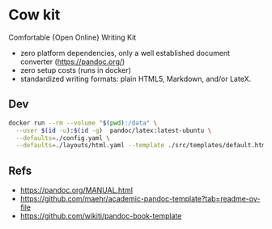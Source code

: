 # Cow kit

Comfortable {Open Online}  Writing Kit

- zero platform dependencies, only a well established document converter (https://pandoc.org/)
- zero setup costs (runs in docker)
- standardized writing formats: plain HTML5, Markdown, and/or LateX.

## Dev

```sh
docker run --rm --volume "$(pwd):/data" \
  --user $(id -u):$(id -g)  pandoc/latex:latest-ubuntu \
  --defaults=./config.yaml \
  --defaults=./layouts/html.yaml --template ./src/templates/default.html
```

## Refs

- https://pandoc.org/MANUAL.html
- https://github.com/maehr/academic-pandoc-template?tab=readme-ov-file
- https://github.com/wikiti/pandoc-book-template
